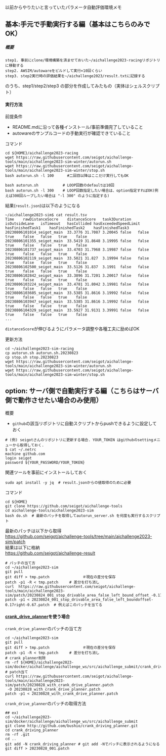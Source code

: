 
以前からやりたいと言っていたパラメータ自動評価環境メモ

## 基本:手元で手動実行する編（基本はこちらのみでOK）

##### 概要

```
step1. 事前にclone/環境構築を済ませておいた~/aichallenge2023-racingリポジトリに移動する
step2. AWSIM/autowareをビルドして実行×10回くらい
step3. step2実行時の評価結果を~/aichallenge2023/result.txtに記録する
```

のうち、step1/step2/step3 の部分を作成してみたもの（実体はシェルスクリプト）   

#### 実行方法

前提条件
- README.mdに沿って各種インストール/事前準備完了していること
- autowareのサンプルコードの手動実行が確認できていること

コマンド

```
cd ${HOME}/aichallenge2023-racing
wget https://raw.githubusercontent.com/seigot/aichallenge-tools/main/aichallenge2023-sim-winter/autorun.sh
wget https://raw.githubusercontent.com/seigot/aichallenge-tools/main/aichallenge2023-sim-winter/stop.sh
bash autorun.sh -l 100      #二回目以降はここだけ実行してもOK
```

```
bash autorun.sh           # LOOP回数のdefaultは10回
bash autorun.sh -l 300    # LOOP回数指定したい場合は、option指定すればOK(例えば300回ループしたい場合は "-l 300" のように指定する)
```

結果(`result.json`)は以下のようになる

```
~/aichallenge2023-sim$ cat result.tsv
Time	rawDistanceSocre	distanceScore	task3Duration	isOutsideLane	isTimeout	hasCollided	hasExceededSpeedLimit	hasFinishedTask1	hasFinishedTask2	hasFinishedTask3
20230806101014_seigot_main	33.3776	31.7087	3.20045	false	false	true	false	false	true	false
20230806101355_seigot_main	33.5419	31.8648	3.19995	false	false	true	false	false	true	false
20230806101737_seigot_main	33.4703	31.7968	3.19987	false	false	true	false	false	true	false
20230806102119_seigot_main	33.5021	31.827	3.19994	false	false	true	false	false	true	false
20230806102500_seigot_main	33.5126	31.837	3.1991	false	false	true	false	false	true	false
20230806102842_seigot_main	33.3896	31.7201	3.20017	false	false	true	false	false	true	false
20230806103224_seigot_main	33.4781	31.8042	3.19981	false	false	true	false	false	true	false
20230806103605_seigot_main	33.5385	31.8616	3.19992	false	false	true	false	false	true	false
20230806103947_seigot_main	33.5385	31.8616	3.19992	false	false	true	false	false	true	false
20230806104329_seigot_main	33.5927	31.9131	3.39991	false	false	true	false	false	true	false
...
```

`distanceScore`が伸びるようにパラメータ調整や各種工夫に励めばOK

更新方法
```
cd ~/aichallenge2023-sim-racing
cp autorun.sh autorun.sh.20230823
cp stop.sh stop.20230823
wget https://raw.githubusercontent.com/seigot/aichallenge-tools/main/aichallenge2023-sim-winter/autorun.sh
wget https://raw.githubusercontent.com/seigot/aichallenge-tools/main/aichallenge2023-sim-winter/stop.sh
```

## option: サーバ側で自動実行する編（こちらはサーバ側で動作させたい場合のみ使用）

概要

- `github`の該当リポジトリに自動スクリプトからpushできるように設定しておく

```
# (例) seigotさんのリポジトリに更新する場合. YOUR_TOKEN はgithubのsettingメニューから取得しておく.
$ cat ~/.netrc
machine github.com
login seigot
password ${YOUR_PASSWORD/YOUR_TOKEN}
```

関連ツールを事前にインストールしておく

```
sudo apt install -y jq  # result.jsonからの値取得のために必要
```

コマンド

```
cd ${HOME}
git clone https://github.com/seigot/aichallenge-tools
cd aichallenge-tools/aichallenge2023-sim
bash do.sh  # 最新のパッチを取得してautorun_server.sh を何度も実行するスクリプト
```

最新のパッチは以下から取得  
https://github.com/seigot/aichallenge-tools/tree/main/aichallenge2023-sim/patch  
結果は以下に格納  
https://github.com/seigot/aichallenge-result  

```
# パッチの当て方
cd ~/aichallenge2023-sim
git pull
git diff > tmp.patch               ＃現在の差分を保存
patch -p1 -R < tmp.patch     # 差分を打ち消し
curl  https://raw.githubusercontent.com/seigot/aichallenge-tools/main/aichallenge2023-sim/patch/20230824_001_stop_drivable_area_false_left_bound_offset_-0.17_right_-0.67.patch
patch -p1 < 20230824_001_stop_drivable_area_false_left_boundoffset-0.17right-0.67.patch  # 例えばこのパッチを当てる
```

#### [crank_drive_planner](https://github.com/bushio/crank_driving_planner)を使う場合

`crank_drive_planner`のパッチの当て方

```
cd ~/aichallenge2023-sim
git pull
git diff > tmp.patch               ＃現在の差分を保存
patch -p1 -R < tmp.patch     # 差分を打ち消し
# crank planner削除
rm -rf ${HOME}/aichallenge2023-sim/docker/aichallenge/aichallenge_ws/src/aichallenge_submit/crank_driving_planner
# patch当て
curl https://raw.githubusercontent.com/seigot/aichallenge-tools/main/aichallenge2023-sim/patch/20230828_with_crank_drive_planner.patch
 -O 20230828_with_crank_drive_planner.patch
patch -p1 < 20230828_with_crank_drive_planner.patch
```

`crank_drive_planner`のパッチの取得方法

```
## ex)
cd ~/aichallenge2023-sim/docker/aichallenge/aichallenge_ws/src/aichallenge_submit
git clone http://github.com/bushio/crank_driving_planner.git 
cd crank_driving_planner
rm -rf .git
cd ..
git add -N crank_driving_planner # git add -Nでパッチに表示されるようになる
git diff > 20230828_001.patch
```
